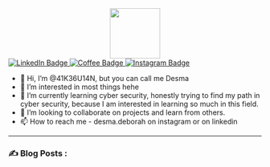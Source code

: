 <div id="header" align="center">
  <img src="https://media.giphy.com/media/M9gbBd9nbDrOTu1Mqx/giphy.gif" width="100"/>
</div>

<div id="badges">
  <a href="www.linkedin.com/in/desmadeborah">
    <img src="https://img.shields.io/badge/LinkedIn-darkgreen?style=social&logo=linkedin&logoColor=black" alt="LinkedIn Badge"/>
  </a>
  <a href="your-youtube-URL">
    <img src="https://img.shields.io/badge/Buy Me Iced Coffee-brightgreen?style=social&logo=icedcoffee&logoColor=black" alt="Coffee Badge"/>
  </a>
  <a href="www.instagram.com/desma.deborah">
    <img src="https://img.shields.io/badge/Instagram-darkgreen?style=social-badge&logo=Instagram&logoColor=black" alt="Instagram Badge"/>
  </a>
</div>

- 👋 Hi, I’m @41K36U14N, but you can call me Desma
- 👀 I’m interested in most things hehe
- 🌱 I’m currently learning cyber security, honestly trying to find my path in cyber security, because I am interested in learning so much in this field. 
- 💞️ I’m looking to collaborate on projects and learn from others. 
- 📫 How to reach me - desma.deborah on instagram or on linkedin 



---

### :writing_hand: Blog Posts :
<!---
41K36U14N/41K36U14N is a ✨ special ✨ repository because its `README.md` (this file) appears on your GitHub profile.
You can click the Preview link to take a look at your changes.
--->
